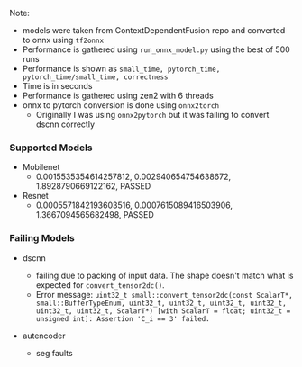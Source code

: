 
Note: 
- models were taken from ContextDependentFusion repo and converted to onnx using `tf2onnx`
- Performance is gathered using `run_onnx_model.py` using the best of 500 runs
- Performance is shown as `small_time, pytorch_time, pytorch_time/small_time, correctness`
- Time is in seconds
- Performance is gathered using zen2 with 6 threads
- onnx to pytorch conversion is done using `onnx2torch`
    - Originally I was using `onnx2pytorch` but it was failing to convert dscnn correctly

### Supported Models

- Mobilenet
    - 0.0015535354614257812, 0.002940654754638672, 1.8928790669122162, PASSED
- Resnet
    - 0.0005571842193603516, 0.0007615089416503906, 1.3667094565682498, PASSED

### Failing Models

- dscnn
    - failing due to packing of input data. The shape doesn't match what is expected for `convert_tensor2dc()`. 
    - Error message: `uint32_t small::convert_tensor2dc(const ScalarT*, small::BufferTypeEnum, uint32_t, uint32_t, uint32_t, uint32_t, uint32_t, uint32_t, ScalarT*) [with ScalarT = float; uint32_t = unsigned int]: Assertion 'C_i == 3' failed.`

- autencoder
    - seg faults